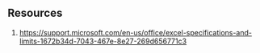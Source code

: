 ## Resources

1. https://support.microsoft.com/en-us/office/excel-specifications-and-limits-1672b34d-7043-467e-8e27-269d656771c3
